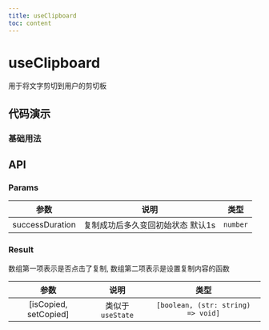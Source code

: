 ```yaml
---
title: useClipboard
toc: content
---
```


# useClipboard

用于将文字剪切到用户的剪切板

## 代码演示

### 基础用法

<code src="./demos/Demo1.tsx" ></code>

## API

### Params

|      参数       |               说明                |   类型   |
| :-------------: | :-------------------------------: | :------: |
| successDuration | 复制成功后多久变回初始状态 默认1s | `number` |

### Result

数组第一项表示是否点击了复制, 数组第二项表示是设置复制内容的函数

|         参数          |       说明       |                类型                |
| :-------------------: | :--------------: | :--------------------------------: |
| [isCopied, setCopied] | 类似于`useState` | `[boolean, (str: string) => void]` |
